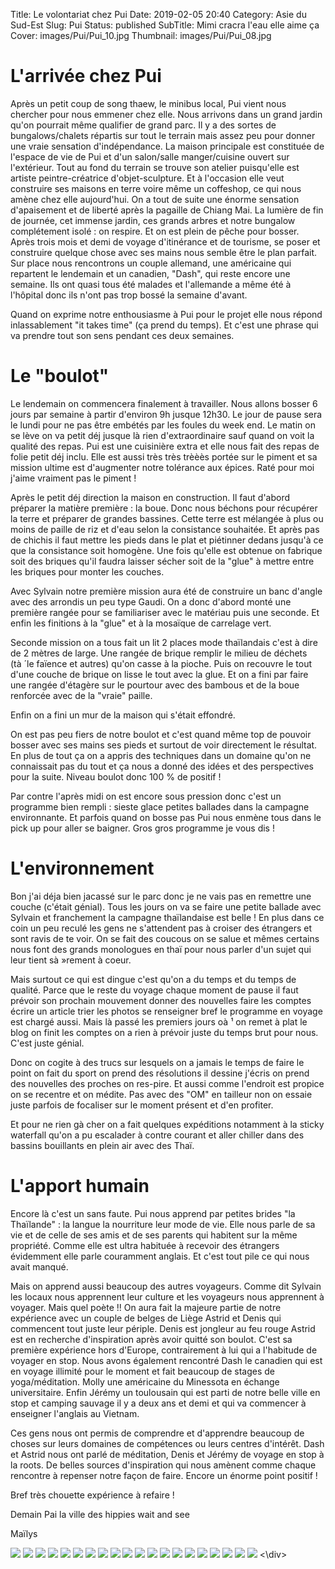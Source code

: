Title: Le volontariat chez Pui
Date: 2019-02-05 20:40
Category: Asie du Sud-Est
Slug: Pui
Status: published
SubTitle: Mimi cracra l'eau elle aime ça
Cover: images/Pui/Pui_10.jpg
Thumbnail: images/Pui/Pui_08.jpg

# L'arrivée chez Pui

Après un petit coup de song thaew, le minibus local, Pui vient nous chercher pour nous emmener chez elle. Nous arrivons dans un grand jardin qu'on pourrait même qualifier de grand parc. Il y a des sortes de bungalows/chalets répartis sur tout le terrain mais assez peu pour donner une vraie sensation d'indépendance. La maison principale est constituée de l'espace de vie de Pui et d'un salon/salle manger/cuisine ouvert sur l'extérieur. Tout au fond du terrain se trouve son atelier puisqu'elle est artiste peintre-créatrice d'objet-sculpture. Et à l'occasion elle veut construire ses maisons en terre voire même un coffeshop, ce qui nous amène chez elle aujourd'hui. 
On a tout de suite une énorme sensation d'apaisement et de liberté après la pagaille de Chiang Mai. La lumière de fin de journée, cet immense jardin, ces grands arbres et notre bungalow complétement isolé : on respire. Et on est plein de pêche pour bosser. Après trois mois et demi de voyage d'itinérance et de tourisme, se poser et construire quelque chose avec ses mains nous semble être le plan parfait. Sur place nous rencontrons un couple allemand, une américaine qui repartent le lendemain et un canadien, "Dash", qui reste encore une semaine. Ils ont quasi tous été malades et l'allemande a même été à l'hôpital donc ils n'ont pas trop bossé la semaine d'avant.

Quand on exprime notre enthousiasme à Pui pour le projet elle nous répond inlassablement "it takes time" (ça prend du temps). Et c'est une phrase qui va prendre tout son sens pendant ces deux semaines. 

# Le "boulot"

Le lendemain on commencera finalement à travailler. Nous allons bosser 6 jours par semaine à partir d'environ 9h jusque 12h30. Le jour de pause sera le lundi pour ne pas être embétés par les foules du week end. Le matin on se lève on va petit déj jusque là rien d'extraordinaire sauf quand on voit la qualité des repas. Pui est une cuisinière extra et elle nous fait des repas de folie petit déj inclu. Elle est aussi très très trèèès portée sur le piment et sa mission ultime est d'augmenter notre tolérance aux épices. Raté pour moi j'aime vraiment pas le piment !

Après le petit déj direction la maison en construction. Il faut d'abord préparer la matière première : la boue. Donc nous béchons pour récupérer la terre et préparer de grandes bassines. Cette terre est mélangée à plus ou moins de paille de riz et d'eau selon la consistance souhaitée. Et après pas de chichis il faut mettre les pieds dans le plat et piétinner dedans jusqu'à ce que la consistance soit homogène. Une fois qu'elle est obtenue on fabrique soit des briques qu'il faudra laisser sécher soit de la "glue" à mettre entre les briques pour monter les couches.

Avec Sylvain notre première mission aura été de construire un banc d'angle avec des arrondis un peu type Gaudi. On a donc d'abord monté une première rangée pour se familiariser avec le matériau puis une seconde. Et enfin les finitions à la "glue" et à la mosaïque de carrelage vert. 

Seconde mission on a tous fait un lit 2 places mode thaïlandais c'est à dire de 2 mètres de large. Une rangée de brique remplir le milieu de déchets (tà ´le faïence et autres) qu'on casse à la pioche. Puis on recouvre le tout d'une couche de brique on lisse le tout avec la glue. Et on a fini par faire une rangée d'étagère sur le pourtour avec des bambous et de la boue renforcée avec de la "vraie" paille. 

Enfin on a fini un mur de la maison qui s'était effondré. 

On est pas peu fiers de notre boulot et c'est quand même top de pouvoir bosser avec ses mains ses pieds et surtout de voir directement le résultat. En plus de tout ça on a appris des techniques dans un domaine qu'on ne connaissait pas du tout et ça nous a donné des idées et des perspectives pour la suite. Niveau boulot donc 100 % de positif !

Par contre l'après midi on est encore sous pression donc c'est un programme bien rempli : sieste glace petites ballades dans la campagne environnante. Et parfois quand on bosse pas Pui nous enmène tous dans le pick up pour aller se baigner. Gros gros programme je vous dis ! 

# L'environnement

Bon j'ai déja bien jacassé sur le parc donc je ne vais pas en remettre une couche (c'était génial). Tous les jours on va se faire une petite ballade avec Sylvain et franchement la campagne thaïlandaise est belle ! En plus dans ce coin un peu reculé les gens ne s'attendent pas à croiser des étrangers et sont ravis de te voir. On se fait des coucous on se salue et mêmes certains nous font des grands monologues en thaï pour nous parler d'un sujet qui leur tient sà »rement à coeur. 

Mais surtout ce qui est dingue c'est qu'on a du temps et du temps de qualité. Parce que le reste du voyage chaque moment de pause il faut prévoir son prochain mouvement donner des nouvelles faire les comptes écrire un article trier les photos se renseigner bref le programme en voyage est chargé aussi. Mais là passé les premiers jours oà ¹ on remet à plat le blog on finit les comptes on a rien à prévoir juste du temps brut pour nous. C'est juste génial.

Donc on cogite à des trucs sur lesquels on a jamais le temps de faire le point on fait du sport on prend des résolutions il dessine j'écris on prend des nouvelles des proches on res-pire. Et aussi comme l'endroit est propice on se recentre et on médite. Pas avec des "OM" en tailleur non on essaie juste parfois de focaliser sur le moment présent et d'en profiter.

Et pour ne rien gà cher on a fait quelques expéditions notamment à la sticky waterfall qu'on a pu escalader à contre courant et aller chiller dans des bassins bouillants en plein air avec des Thaï.

# L'apport humain

Encore là c'est un sans faute. Pui nous apprend par petites brides "la Thaïlande" : la langue la nourriture leur mode de vie. Elle nous parle de sa vie et de celle de ses amis et de ses parents qui habitent sur la même propriété. Comme elle est ultra habituée à recevoir des étrangers évidemment elle parle couramment anglais. Et c'est tout pile ce qui nous avait manqué. 

Mais on apprend aussi beaucoup des autres voyageurs. Comme dit Sylvain les locaux nous apprennent leur culture et les voyageurs nous apprennent à voyager. Mais quel poète !! On aura fait la majeure partie de notre expérience avec un couple de belges de Liège Astrid et Denis qui commencent tout juste leur périple. Denis est jongleur au feu rouge Astrid est en recherche d'inspiration après avoir quitté son boulot. C'est sa première expérience hors d'Europe, contrairement à lui qui a l'habitude de voyager en stop. Nous avons également rencontré Dash le canadien qui est en voyage illimité pour le moment et fait beaucoup de stages de yoga/méditation. Molly une américaine du Minessota en échange universitaire. Enfin Jérémy un toulousain qui est parti de notre belle ville en stop et camping sauvage il y a deux ans et demi et qui va commencer à enseigner l'anglais au Vietnam.

Ces gens nous ont permis de comprendre et d'apprendre beaucoup de choses sur leurs domaines de compétences ou leurs centres d'intérêt. Dash et Astrid nous ont parlé de méditation, Denis et Jérémy de voyage en stop à la roots. De belles sources d'inspiration qui nous amènent comme chaque rencontre à repenser notre façon de faire. Encore un énorme point positif !

Bref très chouette expérience à refaire !

Demain Pai la ville des hippies wait and see

Maïlys


<div class="galleria" style="margin:auto">
    <img src="images/Pui/Pui_00.jpg" data-description="Homogénéiser la boue ou l'art de mettre les pieds dans le plat">
    <img src="images/Pui/Pui_01.jpg" data-description="Les fantastiques repas">
    <img src="images/Pui/Pui_02.jpg" data-description="Vue de notre chalet">
    <img src="images/Pui/Pui_03.jpg" data-description="Notre banc presque fini">
    <img src="images/Pui/Pui_04.jpg" data-description="Un coucher de soleil pendant nos petites ballades">
    <img src="images/Pui/Pui_05.jpg" data-description="Astrid ravie de faire le mur">
    <img src="images/Pui/Pui_06.jpg">
    <img src="images/Pui/Pui_07.jpg" data-description="Les sticky waterfall (ou les cascades collantes) qu'on a remonté à pied">
    <img src="images/Pui/Pui_08.jpg" data-description="La maison en terre et des briques toutes fraiches">
    <img src="images/Pui/Pui_09.jpg" data-description="Le lit au début de sa construction">
    <img src="images/Pui/Pui_10.jpg" data-description="Les vaches thaï et leurs oreilles pendantes">
    <img src="images/Pui/Pui_11.jpg" data-description="Encore une vue du jardin">
    <img src="images/Pui/Pui_12.jpg" data-description="Le lit Denis et Astrid">
    <img src="images/Pui/Pui_13.jpg" data-description="Pui nous explique comment faire le support bambou">
    <img src="images/Pui/Pui_14.jpg" data-description="Sculpture dans la maison">
    <img src="images/Pui/Pui_15.jpg" data-description="Les petites touches finales">
    <img src="images/Pui/Pui_16.jpg" data-description="Tous au boulot et concentrés s'il vous plait !">
    <img src="images/Pui/Pui_17.jpg" data-description="Il commence à y avoir de l'idée">
    <img src="images/Pui/Pui_18.jpg">
    <img src="images/Pui/Pui_19.jpg">
<\div>
<script>
	(function() { 
            Galleria.loadTheme('https://cdnjs.cloudflare.com/ajax/libs/galleria/1.5.7/themes/classic/galleria.classic.min.js');
            Galleria.run('.galleria');
        }());
</script>
